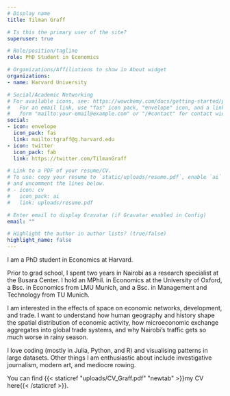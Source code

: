 ```yaml
---
# Display name
title: Tilman Graff

# Is this the primary user of the site?
superuser: true

# Role/position/tagline
role: PhD Student in Economics

# Organizations/Affiliations to show in About widget
organizations:
- name: Harvard University

# Social/Academic Networking
# For available icons, see: https://wowchemy.com/docs/getting-started/page-builder/#icons
#   For an email link, use "fas" icon pack, "envelope" icon, and a link in the
#   form "mailto:your-email@example.com" or "/#contact" for contact widget.
social:
- icon: envelope
  icon_pack: fas
  link: mailto:tgraff@g.harvard.edu
- icon: twitter
  icon_pack: fab
  link: https://twitter.com/TilmanGraff

# Link to a PDF of your resume/CV.
# To use: copy your resume to `static/uploads/resume.pdf`, enable `ai` icons in `params.toml`, 
# and uncomment the lines below.
# - icon: cv
#   icon_pack: ai
#   link: uploads/resume.pdf

# Enter email to display Gravatar (if Gravatar enabled in Config)
email: ""

# Highlight the author in author lists? (true/false)
highlight_name: false
---
```


I am a PhD student in Economics at Harvard.

Prior to grad school, I spent two years in Nairobi as a research specialist at the Busara Center. I hold an MPhil. in Economics at the University of Oxford, a Bsc. in Economics from LMU Munich, and a Bsc. in Management and Technology from TU Munich.

I am interested in the effects of space on economic networks, development, and trade. I want to understand how human geography and history shape the spatial distribution of economic activity, how microeconomic exchange aggregates into global trade systems, and why Nairobi’s traffic gets so much worse in rainy season.

I love coding (mostly in Julia, Python, and R) and visualising patterns in large datasets. Other things I am enthusiastic about include investigative journalism, modern art, and mediocre rowing.

You can find {{< staticref "uploads/CV_Graff.pdf" "newtab" >}}my CV here{{< /staticref >}}.
